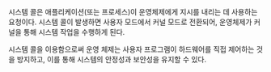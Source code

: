 시스템 콜은 애플리케이션(또는 프로세스)이 운영체제에게 지시를 내리는 데 사용하는 요청이다. 시스템 콜이 발생하면 사용자 모드에서 커널 모드로 전환되어, 운영체제가 커널을 통해 시스템 작업을 수행하게 된다.

시스템 콜을 이용함으로써 운영 체제는 사용자 프로그램이 하드웨어를 직접 제어하는 것을 방지하고, 이를 통해 시스템의 안정성과 보안성을 유지할 수 있다.